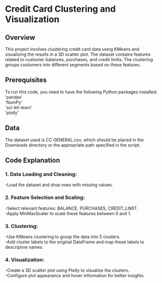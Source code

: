 # Credit Card Clustering and Visualization
## Overview
This project involves clustering credit card data using KMeans and visualizing the results in a 3D scatter plot. The dataset contains features related to customer balances, purchases, and credit limits. The clustering groups customers into different segments based on these features.

## Prerequisites
To run this code, you need to have the following Python packages installed:<br />
'pandas'<br />
'NumPy'<br />
'sci-kit-learn'<br />
'plotly'

## Data
The dataset used is CC GENERAL.csv, which should be placed in the Downloads directory or the appropriate path specified in the script.

## Code Explanation

### 1. Data Loading and Cleaning:
-Load the dataset and drop rows with missing values.

### 2. Feature Selection and Scaling:
-Select relevant features: BALANCE, PURCHASES, CREDIT_LIMIT.<br />
-Apply MinMaxScaler to scale these features between 0 and 1.

### 3. Clustering:
-Use KMeans clustering to group the data into 5 clusters.<br />
-Add cluster labels to the original DataFrame and map these labels to descriptive names.

### 4. Visualization:
-Create a 3D scatter plot using Plotly to visualize the clusters.<br />
-Configure plot appearance and hover information for better insights.
